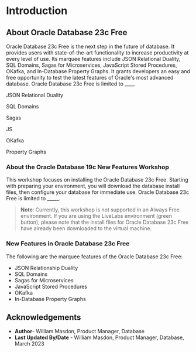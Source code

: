 # Introduction

## About Oracle Database 23c Free

Oracle Database 23c Free is the next step in the future of database. It provides users with state-of-the-art functionality to increase productivity at every level of use. Its marquee features include JSON Relational Duality, SQL Domains, Sagas for Microservices, JavaScript Stored Procedures, OKafka, and In-Database Property Graphs. It grants developers an easy and free opportunity to test the latest features of Oracle's most advanced database. Oracle Database 23c Free is limited to ____. 

[](youtube:LcsPSJrZDrI)

JSON Relational Duality

SQL Domains

Sagas

JS

OKafka

Property Graphs


### **About the Oracle Database 19c New Features Workshop**

This workshop focuses on installing the Oracle Database 23c Free. Starting with preparing your environment, you will download the database install files, then configure your database for immediate use. Oracle Database 23c Free is limited to _____. 

> **Note**: Currently, this workshop is not supported in an Always Free environment. If you are using the LiveLabs environment (green button), please note that the install files for Oracle Database 23c Free have already been downloaded to the virtual machine.


### **New Features in Oracle Database 23c Free**

The following are the marquee features of the Oracle Database 23c Free: 

- JSON Relationship Duality
- SQL Domains
- Sagas for Microservices
- JavaScript Stored Procedures
- OKafka
- In-Database Property Graphs


## Acknowledgements

- **Author**- William Masdon, Product Manager, Database 
- **Last Updated By/Date** - William Masdon, Product Manager, Database, March 2023

